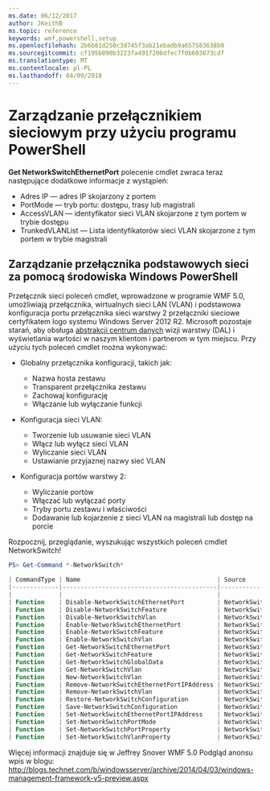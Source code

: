 ```yaml
---
ms.date: 06/12/2017
author: JKeithB
ms.topic: reference
keywords: wmf,powershell,setup
ms.openlocfilehash: 2b6b81d250c3d745f3ab21ebadb9a657583638b0
ms.sourcegitcommit: cf195b090b3223fa4917206dfec7f0b603873cdf
ms.translationtype: MT
ms.contentlocale: pl-PL
ms.lasthandoff: 04/09/2018
---
```

# <a name="network-switch-management-with-powershell"></a>Zarządzanie przełącznikiem sieciowym przy użyciu programu PowerShell

**Get NetworkSwitchEthernetPort** polecenie cmdlet zwraca teraz następujące dodatkowe informacje z wystąpień:

- Adres IP — adres IP skojarzony z portem
- PortMode — tryb portu: dostępu, trasy lub magistrali
- AccessVLAN — identyfikator sieci VLAN skojarzone z tym portem w trybie dostępu
- TrunkedVLANList — Lista identyfikatorów sieci VLAN skojarzone z tym portem w trybie magistrali

## <a name="fundamental-network-switch-management-with-windows-powershell"></a>Zarządzanie przełącznika podstawowych sieci za pomocą środowiska Windows PowerShell

Przełącznik sieci poleceń cmdlet, wprowadzone w programie WMF 5.0, umożliwiają przełącznika, wirtualnych sieci LAN (VLAN) i podstawowa konfiguracja portu przełącznika sieci warstwy 2 przełączniki sieciowe certyfikatem logo systemu Windows Server 2012 R2. Microsoft pozostaje starań, aby obsługa [abstrakcji centrum danych](http://technet.microsoft.com/cloud/dal.aspx) wizji warstwy (DAL) i wyświetlania wartości w naszym klientom i partnerom w tym miejscu. Przy użyciu tych poleceń cmdlet można wykonywać:

- Globalny przełącznika konfiguracji, takich jak:
    - Nazwa hosta zestawu
    - Transparent przełącznika zestawu
    - Zachowaj konfigurację
    - Włączanie lub wyłączanie funkcji

- Konfiguracja sieci VLAN:
    - Tworzenie lub usuwanie sieci VLAN
    - Włącz lub wyłącz sieci VLAN
    - Wyliczanie sieci VLAN
    - Ustawianie przyjaznej nazwy sieć VLAN

- Konfiguracja portów warstwy 2:
    - Wyliczanie portów
    - Włączać lub wyłączać porty
    - Tryby portu zestawu i właściwości
    - Dodawanie lub kojarzenie z sieci VLAN na magistrali lub dostęp na porcie

Rozpocznij, przeglądanie, wyszukując wszystkich poleceń cmdlet NetworkSwitch!

```powershell
PS> Get-Command *-NetworkSwitch*

| CommandType | Name                                      | Source        |
|-------------|-------------------------------------------|---------------|
|             |                                           |               |
| Function    | Disable-NetworkSwitchEthernetPort         | NetworkSwitch |
| Function    | Disable-NetworkSwitchFeature              | NetworkSwitch |
| Function    | Disable-NetworkSwitchVlan                 | NetworkSwitch |
| Function    | Enable-NetworkSwitchEthernetPort          | NetworkSwitch |
| Function    | Enable-NetworkSwitchFeature               | NetworkSwitch |
| Function    | Enable-NetworkSwitchVlan                  | NetworkSwitch |
| Function    | Get-NetworkSwitchEthernetPort             | NetworkSwitch |
| Function    | Get-NetworkSwitchFeature                  | NetworkSwitch |
| Function    | Get-NetworkSwitchGlobalData               | NetworkSwitch |
| Function    | Get-NetworkSwitchVlan                     | NetworkSwitch |
| Function    | New-NetworkSwitchVlan                     | NetworkSwitch |
| Function    | Remove-NetworkSwitchEthernetPortIPAddress | NetworkSwitch |
| Function    | Remove-NetworkSwitchVlan                  | NetworkSwitch |
| Function    | Restore-NetworkSwitchConfiguration        | NetworkSwitch |
| Function    | Save-NetworkSwitchConfiguration           | NetworkSwitch |
| Function    | Set-NetworkSwitchEthernetPortIPAddress    | NetworkSwitch |
| Function    | Set-NetworkSwitchPortMode                 | NetworkSwitch |
| Function    | Set-NetworkSwitchPortProperty             | NetworkSwitch |
| Function    | Set-NetworkSwitchVlanProperty             | NetworkSwitch |
```

Więcej informacji znajduje się w Jeffrey Snover WMF 5.0 Podgląd anonsu wpis w blogu: <http://blogs.technet.com/b/windowsserver/archive/2014/04/03/windows-management-framework-v5-preview.aspx>